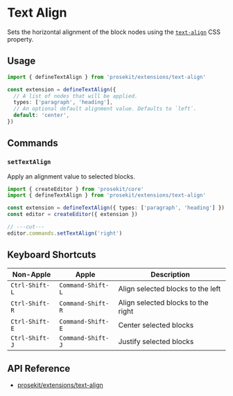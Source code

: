# Text Align

Sets the horizontal alignment of the block nodes using the [`text-align`] CSS property.

<!-- @include: @/examples/text-align.md -->

## Usage

```ts twoslash
import { defineTextAlign } from 'prosekit/extensions/text-align'

const extension = defineTextAlign({
  // A list of nodes that will be applied.
  types: ['paragraph', 'heading'],
  // An optional default alignment value. Defaults to `left`.
  default: 'center',
})
```

## Commands

### `setTextAlign`

Apply an alignment value to selected blocks.

```ts twoslash
import { createEditor } from 'prosekit/core'
import { defineTextAlign } from 'prosekit/extensions/text-align'

const extension = defineTextAlign({ types: ['paragraph', 'heading'] })
const editor = createEditor({ extension })

// ---cut---
editor.commands.setTextAlign('right')
```

## Keyboard Shortcuts

| Non-Apple      | Apple             | Description                        |
| -------------- | ----------------- | ---------------------------------- |
| `Ctrl-Shift-L` | `Command-Shift-L` | Align selected blocks to the left  |
| `Ctrl-Shift-R` | `Command-Shift-R` | Align selected blocks to the right |
| `Ctrl-Shift-E` | `Command-Shift-E` | Center selected blocks             |
| `Ctrl-Shift-J` | `Command-Shift-J` | Justify selected blocks            |

## API Reference

- [prosekit/extensions/text-align](/references/extensions/text-align)

<!-- Link references -->

[`text-align`]: https://developer.mozilla.org/en-US/docs/Web/CSS/text-align
